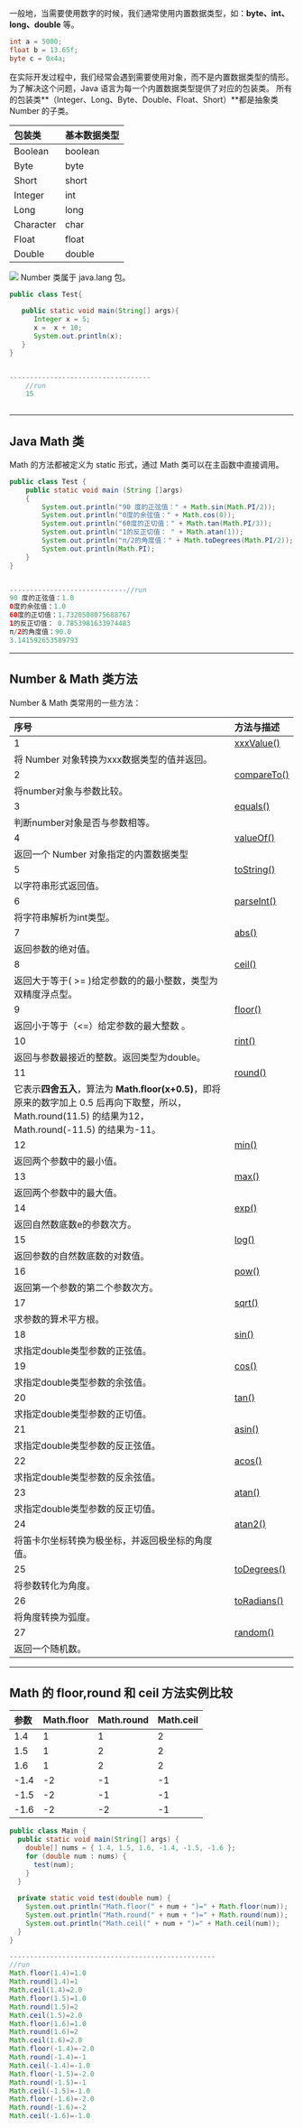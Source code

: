 一般地，当需要使用数字的时候，我们通常使用内置数据类型，如：**byte、int、long、double** 等。
```java
int a = 5000;
float b = 13.65f;
byte c = 0x4a;
```
在实际开发过程中，我们经常会遇到需要使用对象，而不是内置数据类型的情形。为了解决这个问题，Java 语言为每一个内置数据类型提供了对应的包装类。
所有的包装类**（Integer、Long、Byte、Double、Float、Short）**都是抽象类 Number 的子类。

| 包装类 | 基本数据类型 |
| :--- | :--- |
| Boolean | boolean |
| Byte | byte |
| Short | short |
| Integer | int |
| Long | long |
| Character | char |
| Float | float |
| Double | double |


![](https://gitee.com/xleixz/CloudNotes-Images/raw/master/Typora-Images/20220427185349.png)
Number 类属于 java.lang 包。
```java
public class Test{
 
   public static void main(String[] args){
      Integer x = 5;
      x =  x + 10;
      System.out.println(x); 
   }
}


-----------------------------------
    //run 
    15
    
```

---

## Java Math 类
Math 的方法都被定义为 static 形式，通过 Math 类可以在主函数中直接调用。
```java
public class Test {  
    public static void main (String []args)  
    {  
        System.out.println("90 度的正弦值：" + Math.sin(Math.PI/2));  
        System.out.println("0度的余弦值：" + Math.cos(0));  
        System.out.println("60度的正切值：" + Math.tan(Math.PI/3));  
        System.out.println("1的反正切值： " + Math.atan(1));  
        System.out.println("π/2的角度值：" + Math.toDegrees(Math.PI/2));  
        System.out.println(Math.PI);  
    }  
}


-----------------------------//run
90 度的正弦值：1.0
0度的余弦值：1.0
60度的正切值：1.7320508075688767
1的反正切值： 0.7853981633974483
π/2的角度值：90.0
3.141592653589793
```

---

## Number & Math 类方法
Number & Math 类常用的一些方法：

| 序号 | 方法与描述 |
| :--- | :--- |
| 1 | [xxxValue()](https://www.runoob.com/java/number-xxxvalue.html)
将 Number 对象转换为xxx数据类型的值并返回。 |
| 2 | [compareTo()](https://www.runoob.com/java/number-compareto.html)
将number对象与参数比较。 |
| 3 | [equals()](https://www.runoob.com/java/number-equals.html)
判断number对象是否与参数相等。 |
| 4 | [valueOf()](https://www.runoob.com/java/number-valueof.html)
返回一个 Number 对象指定的内置数据类型 |
| 5 | [toString()](https://www.runoob.com/java/number-tostring.html)
以字符串形式返回值。 |
| 6 | [parseInt()](https://www.runoob.com/java/number-parseInt.html)
将字符串解析为int类型。 |
| 7 | [abs()](https://www.runoob.com/java/number-abs.html)
返回参数的绝对值。 |
| 8 | [ceil()](https://www.runoob.com/java/number-ceil.html)
返回大于等于( >= )给定参数的的最小整数，类型为双精度浮点型。 |
| 9 | [floor()](https://www.runoob.com/java/number-floor.html)
返回小于等于（<=）给定参数的最大整数 。 |
| 10 | [rint()](https://www.runoob.com/java/number-rint.html)
返回与参数最接近的整数。返回类型为double。 |
| 11 | [round()](https://www.runoob.com/java/number-round.html)
它表示**四舍五入**，算法为 **Math.floor(x+0.5)**，即将原来的数字加上 0.5 后再向下取整，所以，Math.round(11.5) 的结果为12，Math.round(-11.5) 的结果为-11。 |
| 12 | [min()](https://www.runoob.com/java/number-min.html)
返回两个参数中的最小值。 |
| 13 | [max()](https://www.runoob.com/java/number-max.html)
返回两个参数中的最大值。 |
| 14 | [exp()](https://www.runoob.com/java/number-exp.html)
返回自然数底数e的参数次方。 |
| 15 | [log()](https://www.runoob.com/java/number-log.html)
返回参数的自然数底数的对数值。 |
| 16 | [pow()](https://www.runoob.com/java/number-pow.html)
返回第一个参数的第二个参数次方。 |
| 17 | [sqrt()](https://www.runoob.com/java/number-sqrt.html)
求参数的算术平方根。 |
| 18 | [sin()](https://www.runoob.com/java/number-sin.html)
求指定double类型参数的正弦值。 |
| 19 | [cos()](https://www.runoob.com/java/number-cos.html)
求指定double类型参数的余弦值。 |
| 20 | [tan()](https://www.runoob.com/java/number-tan.html)
求指定double类型参数的正切值。 |
| 21 | [asin()](https://www.runoob.com/java/number-asin.html)
求指定double类型参数的反正弦值。 |
| 22 | [acos()](https://www.runoob.com/java/number-acos.html)
求指定double类型参数的反余弦值。 |
| 23 | [atan()](https://www.runoob.com/java/number-atan.html)
求指定double类型参数的反正切值。 |
| 24 | [atan2()](https://www.runoob.com/java/number-atan2.html)
将笛卡尔坐标转换为极坐标，并返回极坐标的角度值。 |
| 25 | [toDegrees()](https://www.runoob.com/java/number-todegrees.html)
将参数转化为角度。 |
| 26 | [toRadians()](https://www.runoob.com/java/number-toradians.html)
将角度转换为弧度。 |
| 27 | [random()](https://www.runoob.com/java/number-random.html)
返回一个随机数。 |


---

## Math 的 floor,round 和 ceil 方法实例比较
| 参数 | Math.floor | Math.round | Math.ceil |
| :--- | :--- | :--- | :--- |
| 1.4 | 1 | 1 | 2 |
| 1.5 | 1 | 2 | 2 |
| 1.6 | 1 | 2 | 2 |
| -1.4 | -2 | -1 | -1 |
| -1.5 | -2 | -1 | -1 |
| -1.6 | -2 | -2 | -1 |

```java
public class Main {   
  public static void main(String[] args) {   
    double[] nums = { 1.4, 1.5, 1.6, -1.4, -1.5, -1.6 };   
    for (double num : nums) {   
      test(num);   
    }   
  }   
  
  private static void test(double num) {   
    System.out.println("Math.floor(" + num + ")=" + Math.floor(num));   
    System.out.println("Math.round(" + num + ")=" + Math.round(num));   
    System.out.println("Math.ceil(" + num + ")=" + Math.ceil(num));   
  }   
}

---------------------------------------------------
//run
Math.floor(1.4)=1.0
Math.round(1.4)=1
Math.ceil(1.4)=2.0
Math.floor(1.5)=1.0
Math.round(1.5)=2
Math.ceil(1.5)=2.0
Math.floor(1.6)=1.0
Math.round(1.6)=2
Math.ceil(1.6)=2.0
Math.floor(-1.4)=-2.0
Math.round(-1.4)=-1
Math.ceil(-1.4)=-1.0
Math.floor(-1.5)=-2.0
Math.round(-1.5)=-1
Math.ceil(-1.5)=-1.0
Math.floor(-1.6)=-2.0
Math.round(-1.6)=-2
Math.ceil(-1.6)=-1.0
```
